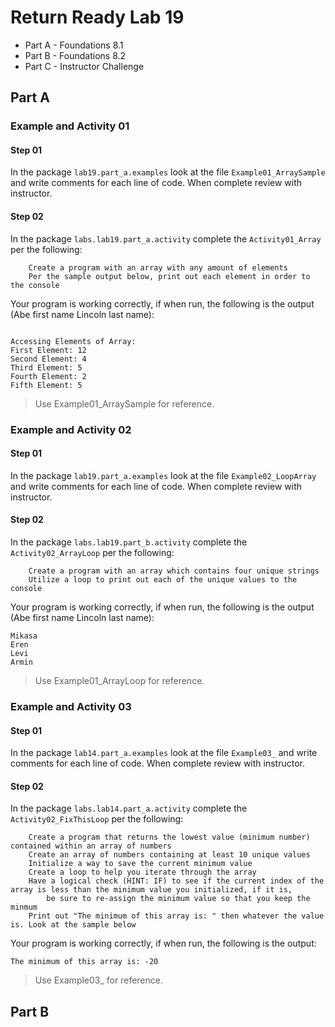 # Return Ready Lab 19

* Part A - Foundations 8.1
* Part B - Foundations 8.2
* Part C - Instructor Challenge

## Part A

### Example and Activity 01

#### Step 01

In the package `lab19.part_a.examples` look at the file `Example01_ArraySample` and write comments for each line of code. When complete review with instructor.

#### Step 02

In the package `labs.lab19.part_a.activity` complete the `Activity01_Array` per the following:

        Create a program with an array with any amount of elements
        Per the sample output below, print out each element in order to the console

Your program is working correctly, if when run, the following is the output (Abe first name Lincoln last name):
```

Accessing Elements of Array:
First Element: 12
Second Element: 4
Third Element: 5
Fourth Element: 2
Fifth Element: 5

```

> Use Example01_ArraySample for reference.

### Example and Activity 02

#### Step 01

In the package `lab19.part_a.examples` look at the file `Example02_LoopArray` and write comments for each line of code. When complete review with instructor.

#### Step 02

In the package `labs.lab19.part_b.activity` complete the `Activity02_ArrayLoop` per the following:

        Create a program with an array which contains four unique strings
        Utilize a loop to print out each of the unique values to the console

Your program is working correctly, if when run, the following is the output (Abe first name Lincoln last name):
```
Mikasa
Eren
Levi
Armin

```

> Use Example01_ArrayLoop for reference.

### Example and Activity 03

#### Step 01

In the package `lab14.part_a.examples` look at the file `Example03_` and write comments for each line of code. When complete review with instructor.

#### Step 02

In the package `labs.lab14.part_a.activity` complete the `Activity02_FixThisLoop` per the following:

        Create a program that returns the lowest value (minimum number) contained within an array of numbers
        Create an array of numbers containing at least 10 unique values
        Initialize a way to save the current minimum value
        Create a loop to help you iterate through the array
        Have a logical check (HINT: IF) to see if the current index of the array is less than the minimum value you initialized, if it is,
            be sure to re-assign the minimum value so that you keep the minmum
        Print out "The minimum of this array is: " then whatever the value is. Look at the sample below

Your program is working correctly, if when run, the following is the output:
```
The minimum of this array is: -20

```

> Use Example03_ for reference.

## Part B